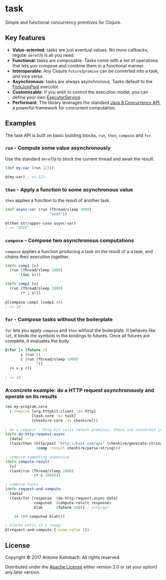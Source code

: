 # task

Simple and functional concurrency primitives for Clojure. 

## Key features

  * **Value-oriented**: tasks are just eventual values. No more callbacks, regular `deref`/`@` is all you need. 
  * **Functional**: tasks are composable. Tasks come with a set of operations that lets you compose
    and combine them in a functional manner.
  * **Interoperable**: Any Clojure `future`/`promise` can be converted into a task, and vice versa.
  * **Asynchronous**: tasks are always asynchronous. Tasks default to the
    [ForkJoinPool](https://docs.oracle.com/javase/8/docs/api/java/util/concurrent/ForkJoinPool.html?is-external=true)
    executor. 
  * **Customizable**: If you wish to control the execution model, you can define your own
    [ExecutorService](https://docs.oracle.com/javase/7/docs/api/java/util/concurrent/ExecutorService.html).
  * **Performant**: The library leverages the standard [Java 8 Concurrency
    API](https://docs.oracle.com/javase/8/docs/technotes/guides/concurrency/changes8.html), a
    powerful framework for concurrent computation.

## Examples

The task API is built on basic building blocks, `run`, `then`, `compose` and `for`.

### `run` - Compute some value asynchronously

Use the standard `deref`/`@` to block the current thread and await the result.

``` clojure
(def my-var (run 123))

@(my-var) ; => 123
```

### `then` - Apply a function to some asynchronous value

`then` applies a function to the result of another task.

``` clojure
(def async-var (run (Thread/sleep 1000)
                    "asdf"))
                    
@(then str/upper-case async-var)
; => "ASDF"
```

### `compose` - Compose two asynchronous computations

`compose` applies a function producing a task on the result of a a task, and chains their execution together.

``` clojure
(defn comp1 [x] 
  (run (Thread/sleep 1000)
       (inc x)))

(defn comp2 [x]
  (run (Thread/sleep 1000)
       (* 2 x)))
       
@(compose comp2 (comp1 4))
; => 10
```

### `for` - Compose tasks without the boilerplate

`for` lets you apply `compose` and `then` without the boilerplate. It behaves like `let`, it binds
the symbols in the bindings to futures. Once all futures are complete, it evaluates the body.

``` clojure
@(for [x (future 1)
       y (run 2)
       c (run (Thread/sleep 1000)
              7)]
  (+ x y c))
  
; => 10
```

### A concrete example: do a HTTP request asynchronously and operate on its results

``` clojure
(ns my-program.core
  (:require [org.httpkit.client :as http]
            [task.core :as task]
            [cheshire.core :as cheshire]))
            
; do a request - http-kit calls return promises, these are converted into tasks.
(defn do-http-request-async
  [data]
  (task/then (http/post "http://host.com/api" (cheshire/generate-string data))
              (comp :result cheshire/parse-string)))

; compute something expensive
(defn compute-result
  [v]
  (task/run (Thread/sleep 1000)
             (* v 1000)))

; combine tasks
(defn request-and-compute
  [data]
  (task/for [response  (do-http-request-async data)
             computed  (compute-result response)
             blah      (future 100)] ; interop!

    (+ 100 computed blah)))

; blocks until it's ready
@(request-and-compute {:some-value 1})
```

## License

Copyright © 2017 Antoine Kalmbach. All rights reserved.

Distributed under the [Apache License](https://www.apache.org/licenses/LICENSE-2.0) either version 2.0 or (at
your option) any later version.
